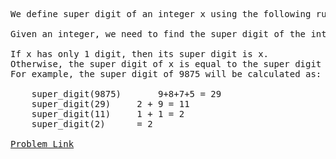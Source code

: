 <pre>
We define super digit of an integer x using the following rules:

Given an integer, we need to find the super digit of the integer.

If x has only 1 digit, then its super digit is x.
Otherwise, the super digit of x is equal to the super digit of the sum of the digits of x.
For example, the super digit of 9875 will be calculated as:

	super_digit(9875)   	9+8+7+5 = 29 
	super_digit(29) 	2 + 9 = 11
	super_digit(11)		1 + 1 = 2
	super_digit(2)		= 2 
<br><a href="https://www.hackerrank.com/challenges/recursive-digit-sum/problem">Problem Link</a>
</pre>
